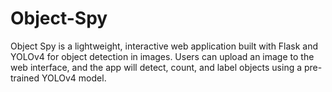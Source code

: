 # Object-Spy
Object Spy is a lightweight, interactive web application built with Flask and YOLOv4 for object detection in images. Users can upload an image to the web interface, and the app will detect, count, and label objects using a pre-trained YOLOv4 model.
